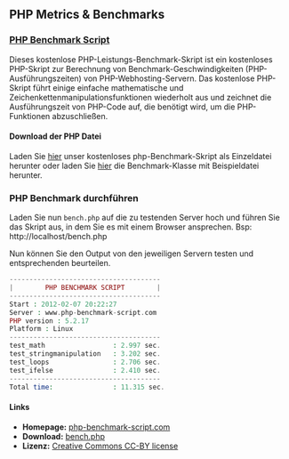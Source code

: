 ## PHP Metrics & Benchmarks

### [PHP Benchmark Script](http://www.php-benchmark-script.com/)

Dieses kostenlose PHP-Leistungs-Benchmark-Skript ist ein kostenloses PHP-Skript zur Berechnung von Benchmark-Geschwindigkeiten (PHP-Ausführungszeiten) von PHP-Webhosting-Servern. Das kostenlose PHP-Skript führt einige einfache mathematische und Zeichenkettenmanipulationsfunktionen wiederholt aus und zeichnet die Ausführungszeit von PHP-Code auf, die benötigt wird, um die PHP-Funktionen abzuschließen.

#### Download der PHP Datei

Laden Sie [hier](http://www.php-benchmark-script.com/download.php?file=bench.zip) unser kostenloses php-Benchmark-Skript als Einzeldatei herunter oder laden Sie [hier](http://www.php-benchmark-script.com/download.php?file=bench-class.zip) die Benchmark-Klasse mit Beispieldatei herunter.

### PHP Benchmark durchführen

Laden Sie nun `bench.php` auf die zu testenden Server hoch und führen Sie das Skript aus, in dem Sie es mit einem Browser ansprechen. Bsp: http://localhost/bench.php

Nun können Sie den Output von den jeweiligen Servern testen und entsprechenden beurteilen.

 ```php
 --------------------------------------
|        PHP BENCHMARK SCRIPT        |
--------------------------------------
Start : 2012-02-07 20:22:27
Server : www.php-benchmark-script.com
PHP version : 5.2.17
Platform : Linux
--------------------------------------
test_math                 : 2.997 sec.
test_stringmanipulation   : 3.202 sec.
test_loops                : 2.706 sec.
test_ifelse               : 2.410 sec.
--------------------------------------
Total time:               : 11.315 sec.
```

#### Links

 - **Homepage:** [php-benchmark-script.com](http://www.php-benchmark-script.com/)
 - **Download:** [bench.php](%5Bhier%5D%28http://www.php-benchmark-script.com/download.php?file=bench.zip%29)
 - **Lizenz:** [Creative Commons CC-BY license](Creative%20Commons%20CC-BY%20license)
